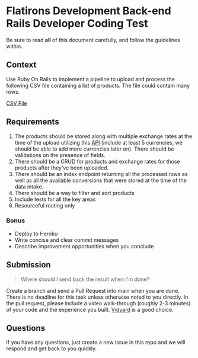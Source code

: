 # Flatirons Development Back-end Rails Developer Coding Test

Be sure to read **all** of this document carefully, and follow the guidelines within.

## Context

Use Ruby On Rails to implement a pipeline to upload and process the following CSV file containing a list of products. The file could contain many rows.

[CSV File](https://github.com/flatironsdevelopment/rails_test/raw/main/data.csv)


## Requirements

1. The products should be stored along with multiple exchange rates at the time of the upload utilizing this [API](https://github.com/fawazahmed0/currency-api) (include at least 5 currencies, we should be able to add more currencies later on). There should be validations on the presence of fields.
2. There should be a CRUD for products and exchange rates for those products after they’ve been uploaded.
3. There should be an index endpoint returning all the processed rows as well as all the available conversions that were stored at the time of the data intake.
4. There should be a way to filter and sort products
5. Include tests for all the key areas
6. Resourceful routing only

### Bonus

- Deploy to Heroku
- Write concise and clear commit messages
- Describe improvement opportunities when you conclude

## Submission

> Where should I send back the result when I'm done?

Create a branch and send a Pull Request into main when you are done. 
There is no deadline for this task unless otherwise noted to you directly.
In the pull request, please include a video walk-through (roughly 2-3 minutes) of your code and the experience you built. [Vidyard](https://www.vidyard.com/chrome-extension-screen-recording/?utm_source=google-ads&utm_medium=cpc&utm_campaign=ChromeExtensionScreenRecord&utm_content=Extention_ChromeExt&utm_term=computer%20screen%20recorder%20free_b&gclid=Cj0KCQiA0eOPBhCGARIsAFIwTs4sn5e2WT7CGOsil0csKejSIthegolcNF2hVsixwJIOXI1zKWW8eO4aAgoVEALw_wcB) is a good choice.

## Questions

If you have any questions, just create a new issue in this repo and we will respond and get back to you quickly.
